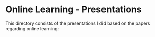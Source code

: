 # Online Learning - Presentations

This directory consists of the presentations I did based on the papers regarding online learning: